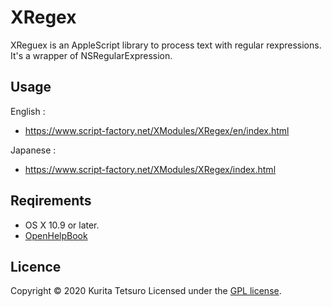 XRegex
=====
XReguex is an AppleScript library to process text with regular rexpressions.
It's a wrapper of NSRegularExpression.

## Usage
English :
* https://www.script-factory.net/XModules/XRegex/en/index.html

Japanese :
* https://www.script-factory.net/XModules/XRegex/index.html

## Reqirements
* OS X 10.9 or later.
* [OpenHelpBook]

[OpenHelpBook]: https://www.script-factory.net/XModules/OpenHelpBook/en/index.html

## Licence

Copyright &copy; 2020 Kurita Tetsuro
Licensed under the [GPL license][GPL].
 
[GPL]: http://www.gnu.org/licenses/gpl.html

